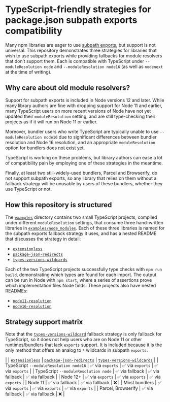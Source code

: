# TypeScript-friendly strategies for package.json subpath exports compatibility

Many npm libraries are eager to use [subpath exports](https://nodejs.org/api/packages.html#subpath-exports), but support is not universal. This repository demonstrates three strategies for libraries that wish to use subpath exports while providing fallbacks for module resolvers that don’t support them. Each is compatible with TypeScript under `--moduleResolution node` and `--moduleResolution node16` (as well as `nodenext` at the time of writing).

## Why care about old module resolvers?

Support for subpath exports is included in Node versions 12 and later. While many library authors are fine with dropping support for Node 11 and earlier, many TypeScript users on more recent versions of Node have not yet updated their `moduleResolution` setting, and are still type-checking their projects as if it will run on Node 11 or earlier.

Moreover, bundler users who write TypeScript are typically unable to use `--moduleResolution node16` due to significant differences between bundler resolution and Node 16 resolution, and an appropriate `moduleResolution` option for bundlers does [not exist yet](https://github.com/microsoft/TypeScript/issues/50152).

TypeScript is working on these problems, but library authors can ease a lot of compatibility pain by employing one of these strategies in the meantime.

Finally, at least two still-widely-used bundlers, Parcel and Browserify, do not support subpath exports, so any library that relies on them without a fallback strategy will be unusable by users of these bundlers, whether they use TypeScript or not.

## How this repository is structured

The [`examples`](./examples) directory contains two small TypeScript projects, compiled under different `moduleResolution` settings, that consume three hand-written libraries in [`examples/node_modules`](./examples/node_modules). Each of these three libraries is named for the subpath exports fallback strategy it uses, and has a nested README that discusses the strategy in detail:

- [`extensionless`](./examples/node_modules/extensionless)
- [`package-json-redirects`](./examples/node_modules/package-json-redirects)
- [`types-versions-wildcards`](./examples/node_modules/types-versions-wildcards)

Each of the two TypeScript projects successfully type checks with `npm run build`, demonstrating which types are found for each import. The output can be run in Node with `npm start`, where a series of assertions prove which implementation files Node finds. These projects also have nested READMEs:

- [`node11-resolution`](./examples/node11-resolution)
- [`node16-resolution`](./examples/node16-resolution)

## Strategy support matrix

Note that the [`types-versions-wildcard`](./examples/node_modules/types-versions-wildcards) fallback strategy is only  fallback for TypeScript, so it does not help users who are on Node 11 or other runtimes/bundlers that lack `exports` support. It is included because it is the only method that offers an analog to `*` wildcards in subpath `exports`.

| | [`extensionless`](./examples/node_modules/extensionless) | [`package-json-redirects`](./examples/node_modules/package-json-redirects) | [`types-versions-wildcards`](./examples/node_modules/types-versions-wildcards) |
| TypeScript `--moduleResolution node16` | ✅ via `exports` | ✅ via `exports` | ✅ via `exports` |
| TypeScript `--moduleResolution node`   | ✅ via fallback  | ✅ via fallback  | ✅ via fallback  |
| Node 12+                               | ✅ via `exports` | ✅ via `exports` | ✅ via `exports` |
| Node 11                                | ✅ via fallback  | ✅ via fallback  | ❌               |
| Most bundlers                          | ✅ via `exports` | ✅ via `exports` | ✅ via `exports` |
| Parcel, Browserify                     | ✅ via fallback  | ✅ via fallback  | ❌               |
